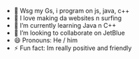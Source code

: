 - 👋 Wsg my Gs, i program on js, java, c++
- 👀 I love making da websites n surfing
- 🌱 I’m currently learning Java n C++
- 💞️ I’m looking to collaborate on JetBlue
- 😄 Pronouns: He / him
- ⚡ Fun fact: Im really positive and friendly

<!---
SaidGoesHardonJava/SaidGoesHardonJava is a ✨ special ✨ repository because its `README.md` (this file) appears on your GitHub profile.
You can click the Preview link to take a look at your changes.
--->
